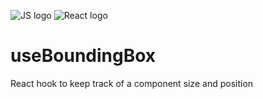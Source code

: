 ![JS logo](https://i.imgur.com/tvJMlaz.png)
![React logo](https://i.imgur.com/6srbJj2.png)

# useBoundingBox

React hook to keep track of a component size and position
